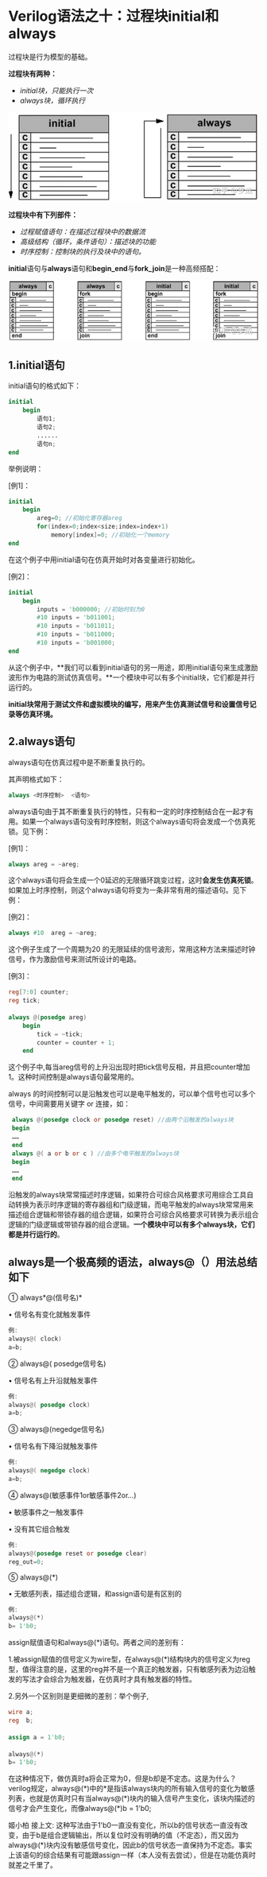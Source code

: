 # Verilog语法之十：过程块initial和always
过程块是行为模型的基础。

**过程块有两种：**

*   *initial块，只能执行一次*
*   *always块，循环执行*

![](vx_images/300080809266707.webp)

**过程块中有下列部件：**

*   *过程赋值语句：在描述过程块中的数据流*
*   *高级结构（循环，条件语句）：描述块的功能*
*   *时序控制：控制块的执行及块中的语句。*

**initial**语句与**always**语句和**begin\_end**与**fork\_join**是一种高频搭配：

![](vx_images/297570809246541.webp)

## **1.initial语句**

initial语句的格式如下：

```verilog
initial
    begin
        语句1;
        语句2;
        ......
        语句n;
end
```

举例说明：

\[例1\]：

```verilog
initial
    begin
        areg=0; //初始化寄存器areg
        for(index=0;index<size;index=index+1)
            memory[index]=0; //初始化一个memory
end
```

在这个例子中用initial语句在仿真开始时对各变量进行初始化。

\[例2\]：

```verilog
initial
    begin
        inputs = 'b000000; //初始时刻为0
        #10 inputs = 'b011001; 
        #10 inputs = 'b011011; 
        #10 inputs = 'b011000; 
        #10 inputs = 'b001000; 
end
```

从这个例子中，**我们可以看到initial语句的另一用途，即用initial语句来生成激励波形作为电路的测试仿真信号。**一个模块中可以有多个initial块，它们都是并行运行的。

**initial块常用于测试文件和虚拟模块的编写，用来产生仿真测试信号和设置信号记录等仿真环境。**

## **2.always语句**

always语句在仿真过程中是不断重复执行的。

其声明格式如下：

```verilog
always <时序控制>  <语句>
```

always语句由于其不断重复执行的特性，只有和一定的时序控制结合在一起才有用。如果一个always语句没有时序控制，则这个always语句将会发成一个仿真死锁。见下例：

\[例1\]：

```verilog
always areg = ~areg;
```

这个always语句将会生成一个0延迟的无限循环跳变过程，这时**会发生仿真死锁**。如果加上时序控制，则这个always语句将变为一条非常有用的描述语句。见下例：

\[例2\]：

```verilog
always #10  areg = ~areg;
```

这个例子生成了一个周期为20 的无限延续的信号波形，常用这种方法来描述时钟信号，作为激励信号来测试所设计的电路。

\[例3\]：

```verilog
reg[7:0] counter;
reg tick;

always @(posedge areg) 
    begin
        tick = ~tick;
        counter = counter + 1;
    end
```

这个例子中,每当areg信号的上升沿出现时把tick信号反相，并且把counter增加1。这种时间控制是always语句最常用的。

always 的时间控制可以是沿触发也可以是电平触发的，可以单个信号也可以多个信号，中间需要用关键字 or 连接，如：

```verilog
 always @(posedge clock or posedge reset) //由两个沿触发的always块
 begin
 ……
 end
 always @( a or b or c ) //由多个电平触发的always块
 begin
 ……
 end
```

沿触发的always块常常描述时序逻辑，如果符合可综合风格要求可用综合工具自动转换为表示时序逻辑的寄存器组和门级逻辑，而电平触发的always块常常用来描述组合逻辑和带锁存器的组合逻辑，如果符合可综合风格要求可转换为表示组合逻辑的门级逻辑或带锁存器的组合逻辑。**一个模块中可以有多个always块，它们都是并行运行的**。

## always是一个极高频的语法，**always@（）用法总结如下**

① always*@(信号名)*

• 信号名有变化就触发事件

```verilog
例: 
always@( clock) 
a=b;
```

② always@( posedge信号名)

• 信号名有上升沿就触发事件

```verilog
例:
always@( posedge clock) 
a=b;
```

③ always@(negedge信号名)

• 信号名有下降沿就触发事件

```verilog
例:
always@( negedge clock) 
a=b;
```

④ always@(敏感事件1or敏感事件2or…)

• 敏感事件之一触发事件

• 没有其它组合触发

```verilog
例:
always@(posedge reset or posedge clear) 
reg_out=0;
```

⑤ always@(\*)

• 无敏感列表，描述组合逻辑，和assign语句是有区别的

```verilog
例:
always@(*) 
b= 1'b0;
```

assign赋值语句和always@(\*)语句。两者之间的差别有：

1.被assign赋值的信号定义为wire型，在always@(\*)结构块内的信号定义为reg型，值得注意的是，这里的reg并不是一个真正的触发器，只有敏感列表为边沿触发的写法才会综合为触发器，在仿真时才具有触发器的特性。

2.另外一个区别则是更细微的差别：举个例子,

```verilog
wire a;
reg  b;

assign a = 1'b0;

always@(*)
b= 1'b0;
```

在这种情况下，做仿真时a将会正常为0，但是b却是不定态。这是为什么？verilog规定，always@(\*)中的\*是指该always块内的所有输入信号的变化为敏感列表，也就是仿真时只有当always@(\*)块内的输入信号产生变化，该块内描述的信号才会产生变化，而像always@(\*)b = 1'b0;

姬小柏
接上文:
这种写法由于1'b0一直没有变化，所以b的信号状态一直没有改变，由于b是组合逻辑输出，所以复位时没有明确的值（不定态），而又因为always@(*)块内没有敏感信号变化，因此b的信号状态一直保持为不定态。事实上该语句的综合结果有可能跟assign一样（本人没有去尝试），但是在功能仿真时就差之千里了。